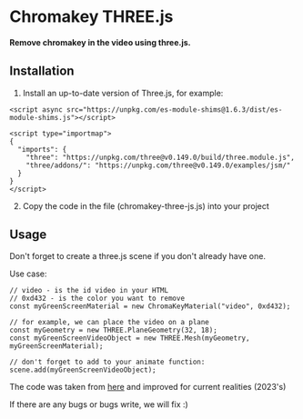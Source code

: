# Chromakey THREE.js
#### Remove chromakey in the video using three.js.

## Installation
1. Install an up-to-date version of Three.js, for example:
```
<script async src="https://unpkg.com/es-module-shims@1.6.3/dist/es-module-shims.js"></script>

<script type="importmap">
{
  "imports": {
    "three": "https://unpkg.com/three@v0.149.0/build/three.module.js",
    "three/addons/": "https://unpkg.com/three@v0.149.0/examples/jsm/"
  }
}
</script>
```
2. Copy the code in the file (chromakey-three-js.js) into your project

## Usage
Don't forget to create a three.js scene if you don't already have one.

Use case:
```
// video - is the id video in your HTML
// 0xd432 - is the color you want to remove
const myGreenScreenMaterial = new ChromaKeyMaterial("video", 0xd432);

// for example, we can place the video on a plane
const myGeometry = new THREE.PlaneGeometry(32, 18);
const myGreenScreenVideoObject = new THREE.Mesh(myGeometry, myGreenScreenMaterial);

// don't forget to add to your animate function:
scene.add(myGreenScreenVideoObject);
```
The code was taken from [here](https://github.com/hawksley/Threex.chromakey) and improved for current realities (2023's)

If there are any bugs or bugs write, we will fix :)
